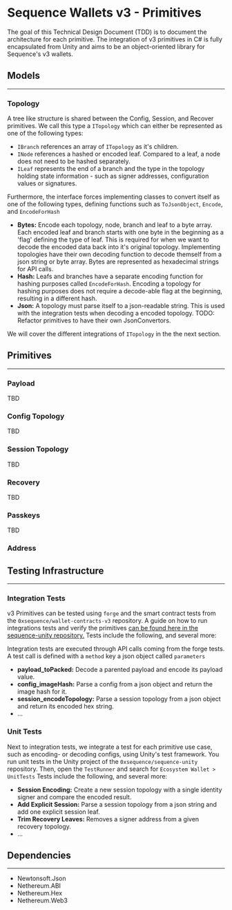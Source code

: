# Sequence Wallets v3 - Primitives

The goal of this Technical Design Document (TDD) is to document the architecture for each primitive.
The integration of v3 primitives in C# is fully encapsulated from Unity and aims to be an object-oriented library for 
Sequence's v3 wallets.

## Models

---

### Topology

A tree like structure is shared between the Config, Session, and Recover primitives. We call this type a `ITopology` 
which can either be represented as one of the following types:

- `IBranch` references an array of `ITopology` as it's children.
- `INode` references a hashed or encoded leaf. Compared to a leaf, a node does not need to be hashed separately.
- `ILeaf` represents the end of a branch and the type in the topology holding state information - such as signer addresses, configuration values or signatures.

Furthermore, the interface forces implementing classes to convert itself as one of the following types, defining
functions such as `ToJsonObject`, `Encode`, and `EncodeForHash`

- **Bytes:** Encode each topology, node, branch and leaf to a byte array.
Each encoded leaf and branch starts with one byte in the beginning as a 'flag' defining the type of leaf. 
This is required for when we want to decode the encoded data back into it's original topology.
Implementing topologies have their own decoding function to decode themself from a json string or byte array.
Bytes are represented as hexadecimal strings for API calls.
- **Hash:** Leafs and branches have a separate encoding function for hashing purposes called `EncodeForHash`.
Encoding a topology for hashing purposes does not require a decode-able flag at the beginning, resulting in a different hash. 
- **Json:** A topology must parse itself to a json-readable string. This is used with the integration tests when decoding a encoded topology. 
TODO: Refactor primitives to have their own JsonConvertors.

We will cover the different integrations of `ITopology` in the the next section.

## Primitives

---

### Payload

TBD

### Config Topology

TBD

### Session Topology

TBD

### Recovery

TBD

### Passkeys

TBD

### Address

## Testing Infrastructure

---

### Integration Tests

v3 Primitives can be tested using `forge` and the smart contract tests from the `0xsequence/wallet-contracts-v3` repository.
A guide on how to run integrations tests and verify the primitives [can be found here in the sequence-unity repository.](https://github.com/0xsequence/sequence-unity/blob/Feature/primitives-config/Assets/SequenceSDK/EcosystemWallet/IntegrationTests/README.md)
Tests include the following, and several more:

Integration tests are executed through API calls coming from the forge tests.
A test call is defined with a `method` key a json object called `parameters`

- **payload_toPacked:** Decode a parented payload and encode its payload value.
- **config_imageHash:** Parse a config from a json object and return the image hash for it.
- **session_encodeTopology:** Parse a session topology from a json object and return its encoded hex string.
- ...

### Unit Tests

Next to integration tests, we integrate a test for each primitive use case, such as encoding- or decoding configs, 
using Unity's test framework. You run unit tests in the Unity project of the `0xsequence/sequence-unity` repository. 
Then, open the `TestRunner` and search for `Ecosystem Wallet > UnitTests` Tests include the following, and several more:

- **Session Encoding:** Create a new session topology with a single identity signer and compare the encoded result.
- **Add Explicit Session:** Parse a session topology from a json string and add one explicit session leaf. 
- **Trim Recovery Leaves:** Removes a signer address from a given recovery topology.
- ...

## Dependencies

---

- Newtonsoft.Json
- Nethereum.ABI
- Nethereum.Hex
- Nethereum.Web3
